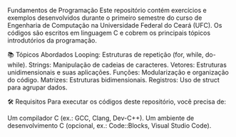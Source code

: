 Fundamentos de Programação
Este repositório contém exercícios e exemplos desenvolvidos durante o primeiro semestre do curso de Engenharia de Computação na Universidade Federal do Ceará (UFC). Os códigos são escritos em linguagem C e cobrem os principais tópicos introdutórios da programação.

📚 Tópicos Abordados
Looping: Estruturas de repetição (for, while, do-while).
Strings: Manipulação de cadeias de caracteres.
Vetores: Estruturas unidimensionais e suas aplicações.
Funções: Modularização e organização do código.
Matrizes: Estruturas bidimensionais.
Registros: Uso de struct para agrupar dados.

🛠️ Requisitos
Para executar os códigos deste repositório, você precisa de:

Um compilador C (ex.: GCC, Clang, Dev-C++).
Um ambiente de desenvolvimento C (opcional, ex.: Code::Blocks, Visual Studio Code).

